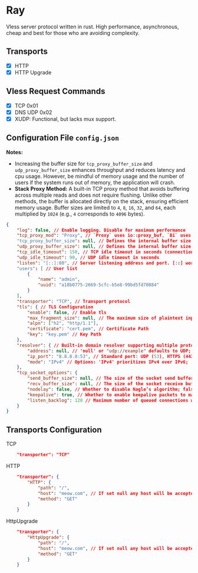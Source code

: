 # Ray

Vless server protocol written in rust. High performance, asynchronous, cheap and best for those who are avoiding complexity.

## Transports

- [x] HTTP
- [x] HTTP Upgrade

## Vless Request Commands

- [x] TCP 0x01
- [x] DNS UDP 0x02
- [x] XUDP: Functional, but lacks mux support.

## Configuration File `config.json`

**Notes:**

- Increasing the buffer size for `tcp_proxy_buffer_size` and `udp_proxy_buffer_size` enhances throughput and reduces latency and cpu usage. However, be mindful of memory usage and the number of users if the system runs out of memory, the application will crash.
- **Stack Proxy Method:** A built-in TCP proxy method that avoids buffering across multiple reads and does not require flushing. Unlike other methods, the buffer is allocated directly on the stack, ensuring efficient memory usage. Buffer sizes are limited to `4`, `8`, `16`, `32`, and `64`, each multiplied by `1024` (e.g., `4` corresponds to `4096` bytes).

```json
{
    "log": false, // Enable logging. Disable for maximum performance
    "tcp_proxy_mod": "Proxy", // `Proxy` uses io::proxy_buf, `Bi` uses io::copy_bidirectional_with_sizes, `Stack` uses pipe::stack_copy.
    "tcp_proxy_buffer_size": null, // Defines the internal buffer size for the TCP proxy. If set to null, the buffer size defaults to 8KB.
    "udp_proxy_buffer_size": null, // Defines the internal buffer size for the UDP proxy. If set to null, the buffer size defaults to 8KB.
    "tcp_idle_timeout": 150, // TCP idle timeout in seconds (connection closes after 300 seconds of inactivity)
    "udp_idle_timeout": 90, // UDP idle timeout in seconds
    "listen": "[::]:80", // Server listening address and port. [::] works for both ipv4 and ipv6 in linux.
    "users": [ // User list
        {
            "name": "admin",
            "uuid": "a18b0775-2669-5cfc-b5e8-99bd5fd70884"
        }
    ],
    "transporter": "TCP", // Transport protocol
    "tls": { // TLS Configuration
        "enable": false, // Enable tls
        "max_fragment_size": null, // The maximum size of plaintext input to be emitted in a single TLS record. A value of null is equivalent to the TLS maximum of 16 kB.
        "alpn": ["h2", "http/1.1"],
        "certificate": "cert.pem", // Certificate Path
        "key": "key.pem" // Key Path
    },
    "resolver": { // Built-in domain resolver supporting multiple protocols: udp, https, h3, tls, and quic
        "address": null, // 'null' or "udp://example" defaults to UDP; for other protocols, use: "https://dns.google", "h3://dns.google", "tls://dns.google"
        "ip_port": "8.8.8.8:53", // Standard port: UDP (53), HTTPS (443), TLS/QUIC (853)
        "mode": "IPv4" // Options: 'IPv4' prioritizes IPv4 over IPv6; 'IPv6' prioritizes IPv6 over IPv4
    },
    "tcp_socket_options": {
        "send_buffer_size": null, // The size of the socket send buffer, if set; null means default system size
        "recv_buffer_size": null, // The size of the socket receive buffer, if set; null means default system size
        "nodelay": false, // Whether to disable Nagle’s algorithm; false means packets may be buffered for efficiency
        "keepalive": true, // Whether to enable keepalive packets to maintain connection activity
        "listen_backlog": 128 // Maximum number of queued connections waiting to be accepted
    }
}
```

## Transports Configuration

TCP

```json
    "transporter": "TCP"
```

HTTP

```json
    "transporter": {
        "HTTP": {
            "path": "/",
            "host": "meow.com", // If set null any host will be accepted
            "method": "GET"
        }
    }
```

HttpUpgrade

```json
    "transporter": {
        "HttpUpgrade": {
            "path": "/",
            "host": "meow.com", // If set null any host will be accepted
            "method": "GET"
        }
    }
```
